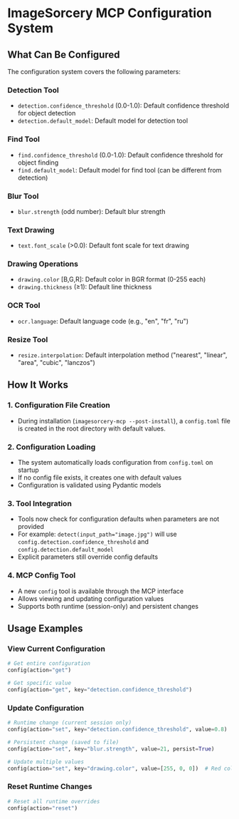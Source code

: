 # ImageSorcery MCP Configuration System

## What Can Be Configured

The configuration system covers the following parameters:

### Detection Tool
- `detection.confidence_threshold` (0.0-1.0): Default confidence threshold for object detection
- `detection.default_model`: Default model for detection tool

### Find Tool  
- `find.confidence_threshold` (0.0-1.0): Default confidence threshold for object finding
- `find.default_model`: Default model for find tool (can be different from detection)

### Blur Tool
- `blur.strength` (odd number): Default blur strength

### Text Drawing
- `text.font_scale` (>0.0): Default font scale for text drawing

### Drawing Operations
- `drawing.color` [B,G,R]: Default color in BGR format (0-255 each)
- `drawing.thickness` (≥1): Default line thickness

### OCR Tool
- `ocr.language`: Default language code (e.g., "en", "fr", "ru")

### Resize Tool
- `resize.interpolation`: Default interpolation method ("nearest", "linear", "area", "cubic", "lanczos")

## How It Works

### 1. Configuration File Creation
- During installation (`imagesorcery-mcp --post-install`), a `config.toml` file is created in the root directory with default values.

### 2. Configuration Loading
- The system automatically loads configuration from `config.toml` on startup
- If no config file exists, it creates one with default values
- Configuration is validated using Pydantic models

### 3. Tool Integration
- Tools now check for configuration defaults when parameters are not provided
- For example: `detect(input_path="image.jpg")` will use `config.detection.confidence_threshold` and `config.detection.default_model`
- Explicit parameters still override config defaults

### 4. MCP Config Tool
- A new `config` tool is available through the MCP interface
- Allows viewing and updating configuration values
- Supports both runtime (session-only) and persistent changes

## Usage Examples

### View Current Configuration
```python
# Get entire configuration
config(action="get")

# Get specific value
config(action="get", key="detection.confidence_threshold")
```

### Update Configuration
```python
# Runtime change (current session only)
config(action="set", key="detection.confidence_threshold", value=0.8)

# Persistent change (saved to file)
config(action="set", key="blur.strength", value=21, persist=True)

# Update multiple values
config(action="set", key="drawing.color", value=[255, 0, 0])  # Red color
```

### Reset Runtime Changes
```python
# Reset all runtime overrides
config(action="reset")
```
